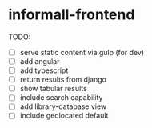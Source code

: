 informall-frontend
=============

TODO:

- [ ] serve static content via gulp (for dev)
- [ ] add angular
- [ ] add typescript
- [ ] return results from django
- [ ] show tabular results
- [ ] include search capability
- [ ] add library-database view
- [ ] include geolocated default
